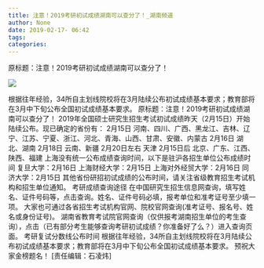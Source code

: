 ```yaml
---
title: 注意！2019考研初试成绩湖南可以查分了！_湖南频道
author: None
date: 2019-02-17- 06:42
tags: 
categories: 
---
```

原标题：注意！2019考研初试成绩湖南可以查分了！
<!-- more -->
                
<img align="center" border="0" src="http://p2.ifengimg.com/a/2016/0810/204c433878d5cf9size1_w16_h16.png" />
                
            
根据往年经验，34所自主划线院校将在3月陆续公布初试成绩基本要求；教育部将在3月中下旬公布全国初试成绩基本要求。
原标题：注意！2019考研初试成绩湖南可以查分了！
2019年全国硕士研究生招生考试初试成绩昨天（2月15日）开始陆续公布。现已确定的省份有：
2月15日
河南、四川、广西、黑龙江、吉林、辽宁、江苏、宁夏、浙江、河北、青海、山西、甘肃、安徽、内蒙古
2月16日
湖北、湖南
2月18日
云南、新疆
2月20日左右
天津
2月15日后
北京、广东、江西、陕西、福建
上海没有统一公布成绩查询时间，以下是驻沪各招生单位公布成绩时间
复旦大学：2月16日
上海财经大学：2月15日
上海对外经贸大学：2月16日
同济大学：2月15日
其他省份研招初试成绩的公布时间，请关注省级教育招生考试机构和招生单位通知。
考研成绩查询途径
在中国研究生招生信息网查询，填写姓名、证件号码等，点击查询。姓名、证件号码必填，报考单位和准考证号至少填一项。
大家也可通过各省招生考试机构官网、院校官网查询(准考证号、报名号、姓名或身份证号)。
湖南省教育考试院官网查询（仅供报考湖南招生单位的考生查询），点击（已有部分考生能够查询考研初试成绩？你准备好了么？）进入查询页面。
考研复试分数线公布时间
根据往年经验，34所自主划线院校将在3月陆续公布初试成绩基本要求；教育部将在3月中下旬公布全国初试成绩基本要求。
预祝大家金榜题名！
[责任编辑：石凌炜]
            
